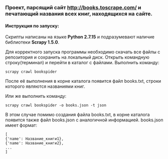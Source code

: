 ### Проект, парсящий сайт http://books.toscrape.com/ и печатающий названия всех книг, находящихся на сайте.

#### Инструкция по запуску:
Скрипты написаны на языке **Python 2.7.15** и подразумевают наличие библиотеки **Scrapy 1.5.0**.

Для корректного запуска программы необходимо скачать все файлы с репозитория и сохранить на локальный диск. Открыть командную строку(терминал) и перейти в каталог с файлами. Выполнить команду:

`scrapy crawl bookspider `

После её выполнения в корне каталога появится файл books.txt, строки которого являются названиями книг.

Или же выполнить команду:

`scrapy crawl bookspider -о books.json -t json`

В этом случае помимо создания файла books.txt, в корне каталога появится также файл books.json с аналогичной информацией.
books.json имеет формат:

```
[
{'name': Название_книги1},
{'name': Название_книги2},
...
]
```
